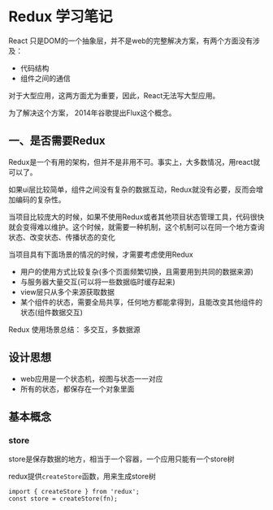 # Redux 学习笔记

React 只是DOM的一个抽象层，并不是web的完整解决方案，有两个方面没有涉及：

* 代码结构
* 组件之间的通信

对于大型应用，这两方面尤为重要，因此，React无法写大型应用。

为了解决这个方案， 2014年谷歌提出Flux这个概念。

## 一、是否需要Redux

Redux是一个有用的架构，但并不是非用不可。事实上，大多数情况，用react就可以了。

如果ui层比较简单，组件之间没有复杂的数据互动，Redux就没有必要，反而会增加编码的复杂性。

当项目比较庞大的时候，如果不使用Redux或者其他项目状态管理工具，代码很快就会变得难以维护。这个时候，就需要一种机制，这个机制可以在同一个地方查询状态、改变状态、传播状态的变化

当项目具有下面场景的情况的时候，才需要考虑使用Redux

* 用户的使用方式比较复杂(多个页面频繁切换，且需要用到共同的数据来源)
* 与服务器大量交互(可以将一些数据临时缓存起来)
* view层只从多个来源获取数据
* 某个组件的状态，需要全局共享，任何地方都能拿得到，且能改变其他组件的状态(组件数据交互)

Redux 使用场景总结： 多交互，多数据源

## 设计思想

* web应用是一个状态机，视图与状态一一对应
* 所有的状态，都保存在一个对象里面

## 基本概念

### store

store是保存数据的地方，相当于一个容器，一个应用只能有一个store树

redux提供`createStore`函数，用来生成store树

``` tsx
import { createStore } from 'redux';
const store = createStore(fn);
```
